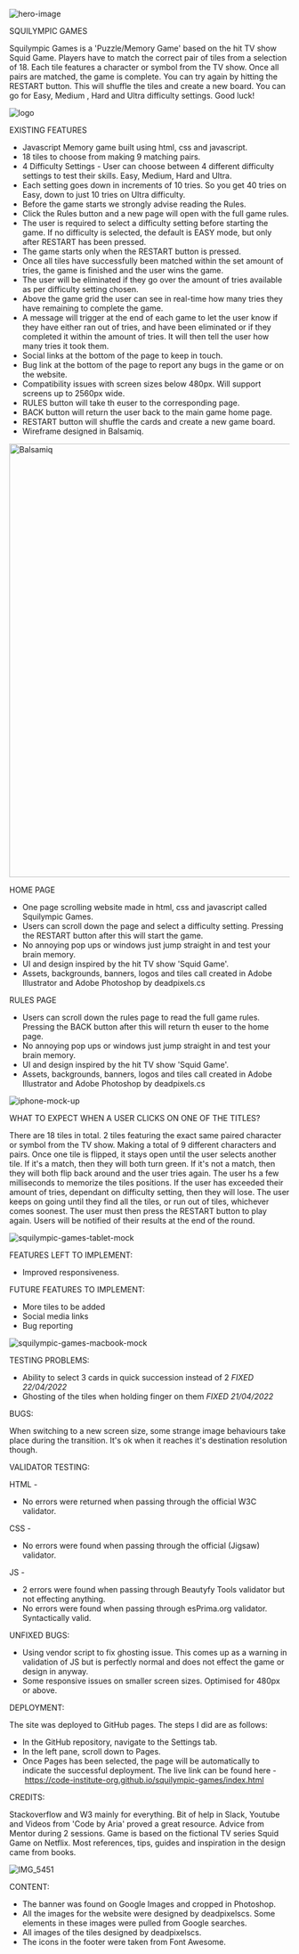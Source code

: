 ![hero-image](https://user-images.githubusercontent.com/82841138/143665572-d1896cab-3c09-470d-8325-ce1b5d256f4f.png)

SQUILYMPIC GAMES

Squilympic Games is a 'Puzzle/Memory Game' based on the hit TV show Squid Game. Players have to match the correct pair of tiles from a selection of 18. Each tile features a character or symbol from the TV show. Once all pairs are matched, the game is complete. You can try again by hitting the RESTART button. This will shuffle the tiles and create a new board. You can go for Easy, Medium , Hard and Ultra difficulty settings. Good luck!

![logo](https://user-images.githubusercontent.com/82841138/143665588-b7a5b23e-0638-4229-9bc3-056d96c81b40.png)

EXISTING FEATURES

* Javascript Memory game built using html, css and javascript.
* 18 tiles to choose from making 9 matching pairs.
* 4 Difficulty Settings - User can choose between 4 different difficulty settings to test their skills. Easy, Medium, Hard and Ultra.
* Each setting goes down in increments of 10 tries. So you get 40 tries on Easy, down to just 10 tries on Ultra difficulty.
* Before the game starts we strongly advise reading the Rules.
* Click the Rules button and a new page will open with the full game rules.
* The user is required to select a difficulty setting before starting the game. If no difficulty is selected, the default is EASY mode, but only after RESTART has been pressed. 
* The game starts only when the RESTART button is pressed.
* Once all tiles have successfully been matched within the set amount of tries, the game is finished and the user wins the game.
* The user will be eliminated if they go over the amount of tries available as per difficulty setting chosen.
* Above the game grid the user can see in real-time how many tries they have remaining to complete the game.
* A message will trigger at the end of each game to let the user know if they have either ran out of tries, and have been eliminated or if they completed it within the amount of tries. It will then tell the user how many tries it took them.
* Social links at the bottom of the page to keep in touch.
* Bug link at the bottom of the page to report any bugs in the game or on the website.
* Compatibility issues with screen sizes below 480px. Will support screens up to 2560px wide.
* RULES button will take th euser to the corresponding page.
* BACK button will return the user back to the main game home page.
* RESTART button will shuffle the cards and create a new game board.
* Wireframe designed in Balsamiq.

<img width="779" alt="Balsamiq" src="https://user-images.githubusercontent.com/82841138/143666692-6433e804-9e49-4798-94d1-324ed1e47a2c.png">

HOME PAGE

* One page scrolling website made in html, css and javascript called Squilympic Games.
* Users can scroll down the page and select a difficulty setting. Pressing the RESTART button after this will start the game.
* No annoying pop ups or windows just jump straight in and test your brain memory.
* UI and design inspired by the hit TV show 'Squid Game'.
* Assets, backgrounds, banners, logos and tiles call created in Adobe Illustrator and Adobe Photoshop by deadpixels.cs
    
RULES PAGE

* Users can scroll down the rules page to read the full game rules. Pressing the BACK button after this will return th euser to the home page.
* No annoying pop ups or windows just jump straight in and test your brain memory.
* UI and design inspired by the hit TV show 'Squid Game'.
* Assets, backgrounds, banners, logos and tiles call created in Adobe Illustrator and Adobe Photoshop by deadpixels.cs

![iphone-mock-up](https://user-images.githubusercontent.com/82841138/164905034-91bae62c-0f25-412f-aea2-994bc9f364fa.jpg)

WHAT TO EXPECT WHEN A USER CLICKS ON ONE OF THE TITLES?

There are 18 tiles in total. 2 tiles featuring the exact same paired character or symbol from the TV show. Making a total of 9 different characters and   pairs. Once one tile is flipped, it stays open until the user selects another tile. If it's a match, then they will both turn green. If it's not a match, then they will both flip back around and the user tries again. The user hs a few milliseconds to memorize the tiles positions. If the user has exceeded their amount of tries, dependant on difficulty setting, then they will lose. The user keeps on going until they find all the tiles, or run out of tiles, whichever comes soonest. The user must then press the RESTART button to play again. Users will be notified of their results at the end of the round.

![squilympic-games-tablet-mock](https://user-images.githubusercontent.com/82841138/164911234-d202f307-b6b1-4d68-9086-de12931eeddf.jpg)

FEATURES LEFT TO IMPLEMENT:

* Improved responsiveness.

FUTURE FEATURES TO IMPLEMENT:

* More tiles to be added
* Social media links
* Bug reporting
   
![squilympic-games-macbook-mock](https://user-images.githubusercontent.com/82841138/164911185-6fc7f485-1ac5-4224-9815-b317b0717ded.jpg)

TESTING PROBLEMS:

* Ability to select 3 cards in quick succession instead of 2 *FIXED 22/04/2022*
* Ghosting of the tiles when holding finger on them *FIXED 21/04/2022*

BUGS:

When switching to a new screen size, some strange image behaviours take place during the transition. It's ok when it reaches it's destination resolution though.

VALIDATOR TESTING:

HTML -

* No errors were returned when passing through the official W3C validator.

CSS -

* No errors were found when passing through the official (Jigsaw) validator.

JS -

* 2 errors were found when passing through Beautyfy Tools validator but not effecting anything.
* No errors were found when passing through esPrima.org validator. Syntactically valid.

UNFIXED BUGS:

* Using vendor script to fix ghosting issue. This comes up as a warning in validation of JS but is perfectly normal and does not effect the game or design in anyway.
* Some responsive issues on smaller screen sizes. Optimised for 480px or above. 

DEPLOYMENT:

The site was deployed to GitHub pages. The steps I did are as follows:
* In the GitHub repository, navigate to the Settings tab.
* In the left pane, scroll down to Pages. 
* Once Pages has been selected, the page will be automatically to indicate the successful deployment.
The live link can be found here - https://code-institute-org.github.io/squilympic-games/index.html

CREDITS:

Stackoverflow and W3 mainly for everything. Bit of help in Slack, Youtube and Videos from 'Code by Aria' proved a great resource. Advice from Mentor during 2 sessions. Game is based on the fictional TV series Squid Game on Netflix. Most references, tips, guides and inspiration in the design came from books.

![IMG_5451](https://user-images.githubusercontent.com/82841138/143667006-01283182-5a0d-4a80-b2ed-b255a66961d3.png)

CONTENT:

* The banner was found on Google Images and cropped in Photoshop.
* All the images for the website were designed by deadpixelscs. Some elements in these images were pulled from Google searches.
* All images of the tiles designed by deadpixelscs.
* The icons in the footer were taken from Font Awesome.
